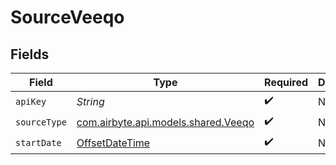 # SourceVeeqo


## Fields

| Field                                                                                     | Type                                                                                      | Required                                                                                  | Description                                                                               |
| ----------------------------------------------------------------------------------------- | ----------------------------------------------------------------------------------------- | ----------------------------------------------------------------------------------------- | ----------------------------------------------------------------------------------------- |
| `apiKey`                                                                                  | *String*                                                                                  | :heavy_check_mark:                                                                        | N/A                                                                                       |
| `sourceType`                                                                              | [com.airbyte.api.models.shared.Veeqo](../../models/shared/Veeqo.md)                       | :heavy_check_mark:                                                                        | N/A                                                                                       |
| `startDate`                                                                               | [OffsetDateTime](https://docs.oracle.com/javase/8/docs/api/java/time/OffsetDateTime.html) | :heavy_check_mark:                                                                        | N/A                                                                                       |